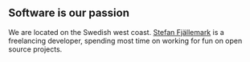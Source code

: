 ## Software is our passion
We are located on the Swedish west coast. 
[Stefan Fjällemark](https://github.com/fjallemark) is a freelancing developer, spending most time on working for fun on open source projects.

